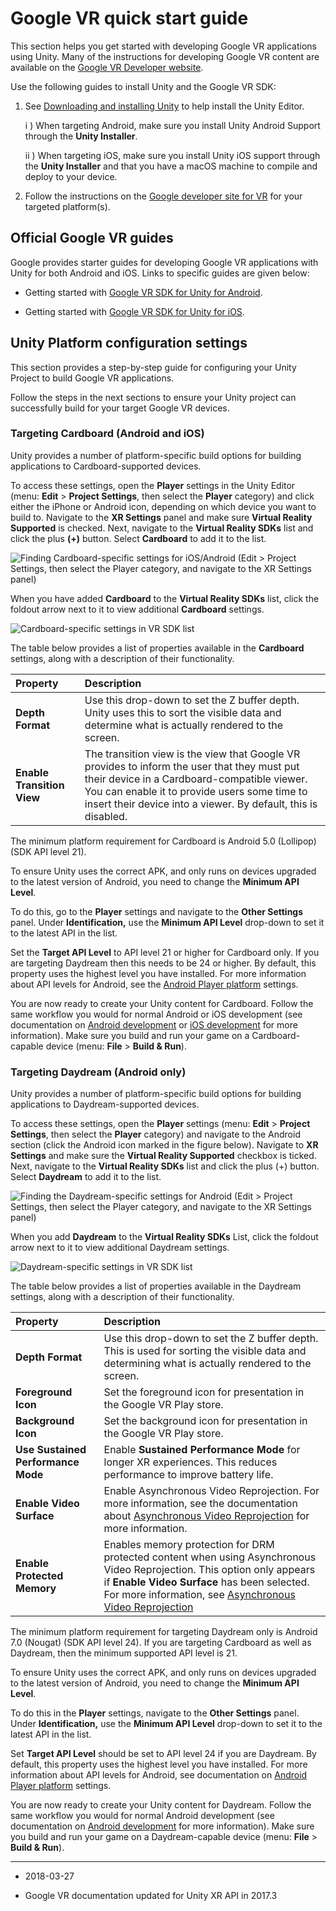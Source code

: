 # Google VR quick start guide

This section helps you get started with developing Google VR applications using Unity. Many of the instructions for developing Google VR content are available on the [Google VR Developer website](https://developers.google.com/vr/).

Use the following guides to install Unity and the Google VR SDK:

1. See [Downloading and installing Unity](InstallingUnity) to help install the Unity Editor.

    i ) When targeting Android, make sure you install Unity Android Support through the __Unity Installer__.

    ii ) When targeting iOS, make sure you install Unity iOS support through the      __Unity Installer__ and that you have a macOS machine to compile and deploy to your device.

2. Follow the instructions on the [Google developer site for VR](https://developers.google.com/vr/) for your targeted platform(s).

## Official Google VR guides
Google provides starter guides for developing Google VR applications with Unity for both Android and iOS. Links to specific guides are given below:

* Getting started with [Google VR SDK for Unity for Android](https://developers.google.com/vr/unity/get-started).

* Getting started with [Google VR SDK for Unity for iOS](https://developers.google.com/vr/unity/get-started-ios).

## Unity Platform configuration settings

This section provides a step-by-step guide for configuring your Unity Project to build Google VR applications.

Follow the steps in the next sections to ensure your Unity project can successfully build for your target Google VR devices.

### Targeting Cardboard (Android and iOS)

Unity provides a number of platform-specific build options for building applications to Cardboard-supported devices. 

To access these settings, open the __Player__ settings in the Unity Editor (menu: __Edit__ > __Project Settings__, then select the __Player__ category) and click either the iPhone or Android icon, depending on which device you want to build to. Navigate to the __XR Settings__ panel and make sure __Virtual Reality Supported__ is checked. Next, navigate to the __Virtual Reality SDKs__ list and click the plus __(+)__ button. Select __Cardboard__ to add it to the list.

![Finding Cardboard-specific settings for iOS/Android (Edit > Project Settings, then select the Player category, and navigate to the XR Settings panel)](../uploads/Main/cardboard_settings.png)

When you have added __Cardboard__ to the __Virtual Reality SDKs__ list, click the foldout arrow next to it to view additional __Cardboard__ settings.

![Cardboard-specific settings in VR SDK list](../uploads/Main/additional_cardboard_settings.png)


The table below provides a list of properties available in the __Cardboard__ settings, along with a description of their functionality.

| __Property__| __Description<br/>__  |
|:---|:---|
| __Depth Format__| Use this drop-down to set the Z buffer depth. Unity uses this to sort the visible data and determine what is actually rendered to the  screen. |
| __Enable Transition View__| The transition view is the view that Google VR provides to inform the user that they must put their device in a Cardboard-compatible viewer. You can enable it to provide users some time to insert their device into a viewer. By default, this is disabled. |


The minimum platform requirement for Cardboard is Android 5.0 (Lollipop) (SDK API level 21). 

To ensure Unity uses the correct APK, and only runs on devices upgraded to the latest version of Android, you need to change the __Minimum API Level__.

To do this, go to the __Player__ settings and navigate to the __Other Settings__ panel. Under __Identification,__ use the __Minimum API Level__ drop-down to set it to the latest API in the list.

Set the __Target API Level__ to API level 21 or higher for Cardboard only. If you are targeting Daydream then this needs to be 24 or higher. By default, this property uses the highest level you have installed. For more information about API levels for Android, see the [Android Player platform](class-PlayerSettingsAndroid) settings.

You are now ready to create your Unity content for Cardboard. Follow the same workflow you would for normal Android or iOS development (see documentation on [Android development](android) or [iOS development](iphone) for more information). Make sure you build and run your game on a Cardboard-capable device (menu: __File__ > __Build & Run__).

### __Targeting Daydream (Android only)__

Unity provides a number of platform-specific build options for building applications to Daydream-supported devices. 

To access these settings, open the __Player__ settings (menu: __Edit__ > __Project Settings__, then select the __Player__ category) and navigate to the Android section (click the Android icon marked in the figure below). Navigate to __XR Settings__ and make sure the __Virtual Reality Supported__ checkbox is ticked. Next, navigate to the __Virtual Reality SDKs__ list and click the plus (+) button. Select __Daydream__ to add it to the list.

![Finding the Daydream-specific settings for Android (Edit > Project Settings, then select the Player category, and navigate to the XR Settings panel)](../uploads/Main/Daydream_settings.png)


When you add __Daydream__ to the __Virtual Reality SDKs__ List, click the foldout arrow next to it to view additional Daydream settings.

![Daydream-specific settings in VR SDK list](../uploads/Main/Daydream_VR_list.png)


The table below provides a list of properties available in the Daydream settings, along with a description of their functionality.

| __Property__| __Description<br/>__ |
|:---|:---|
| __Depth Format__| Use this drop-down to set the Z buffer depth. This is used for sorting the visible data and determining what is actually rendered to the screen. |
| __Foreground Icon__| Set the foreground icon for presentation in the Google VR Play store. |
| __Background Icon__| Set the background icon for presentation in the Google VR Play store. |
| __Use Sustained Performance Mode__| Enable __Sustained Performance Mode__ for longer XR experiences. This reduces performance to improve battery life. |
| __Enable Video Surface__| Enable Asynchronous Video Reprojection. For more information,  see the documentation about [Asynchronous Video Reprojection](VRDevices-GoogleVRVideoAsyncReprojection) for more information. |
| __Enable Protected Memory__| Enables memory protection for DRM protected content when using Asynchronous Video Reprojection. This option only appears if __Enable Video Surface__ has been selected. For more information, see [Asynchronous Video Reprojection](VRDevices-GoogleVRVideoAsyncReprojection) |

The minimum platform requirement for targeting Daydream only is Android 7.0 (Nougat) (SDK API level 24). If you are targeting Cardboard as well as Daydream, then the minimum supported API level is 21.

To ensure Unity uses the correct APK, and only runs on devices upgraded to the latest version of Android, you need to change the __Minimum API Level__.

To do this in the **Player** settings, navigate to the __Other Settings__ panel. Under __Identification,__ use the __Minimum API Level__ drop-down to set it to the latest API in the list. 

Set __Target API Level__ should be set to API level 24 if you are Daydream. By default, this property uses the highest level you have installed. For more information about API levels for Android, see documentation on [Android Player platform](class-PlayerSettingsAndroid) settings.

You are now ready to create your Unity content for Daydream. Follow the same workflow you would for normal Android development (see documentation on [Android development](android) for more information). Make sure you build and run your game on a Daydream-capable device (menu: __File__ > __Build & Run__).

---
* <span class="page-edit">2018-03-27 <!-- include IncludeTextNewPageYesEdit --></span>

* <span class="page-history">Google VR documentation updated for Unity XR API in 2017.3</span>
